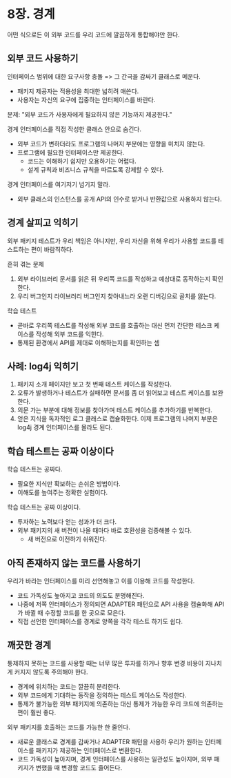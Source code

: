 # 8장. 경계

어떤 식으로든 이 외부 코드를 우리 코드에 깔끔하게 통합해야만 한다.

## 외부 코드 사용하기

인터페이스 범위에 대한 요구사항 충돌 => 그 간극을 감싸기 클래스로 메운다.

- 패키지 제공자는 적용성을 최대한 넓히려 애쓴다.
- 사용자는 자신의 요구에 집중하는 인터페이스를 바란다.

문제: "외부 코드가 사용자에게 필요하지 않은 기능까지 제공한다."

경계 인터페이스를 직접 작성한 클래스 안으로 숨긴다.

- 외부 코드가 변하더라도 프로그램의 나머지 부분에는 영향을 미치지 않는다.
- 프로그램에 필요한 인터페이스만 제공한다.
    - 코드는 이해하기 쉽지만 오용하기는 어렵다.
    - 설계 규칙과 비즈니스 규칙을 따르도록 강제할 수 있다.

경계 인터페이스를 여기저기 넘기지 말라.

- 외부 클래스의 인스턴스를 공개 API의 인수로 받거나 반환값으로 사용하지 않는다.

## 경계 살피고 익히기

외부 패키지 테스트가 우리 책임은 아니지만, 우리 자신을 위해 우리가 사용할 코드를 테스트하는 편이 바람직하다.

흔히 겪는 문제

1. 외부 라이브러리 문서를 읽은 뒤 우리쪽 코드를 작성하고 예상대로 동작하는지 확인한다.
1. 우리 버그인지 라이브러리 버그인지 찾아내느라 오랜 디버깅으로 골치를 앓는다.

학습 테스트

- 곧바로 우리쪽 테스트를 작성해 외부 코드를 호출하는 대신 먼저 간단한 테스크 케이스를 작성해 외부 코드를 익힌다.
- 통제된 환경에서 API를 제대로 이해하는지를 확인하는 셈

## 사례: log4j 익히기

1. 패키지 소개 페이지만 보고 첫 번째 테스트 케이스를 작성한다.
1. 오류가 발생하거나 테스트가 실패하면 문서를 좀 더 읽어보고 테스트 케이스를 보완한다.
1. 의문 가는 부분에 대해 정보를 찾아가며 테스트 케이스를 추가하기를 반복한다.
1. 얻은 지식을 독자적인 로그 클래스로 캡슐화한다. 이제 프로그램의 나머지 부분은 log4j 경계 인터페이스를 몰라도 된다.

## 학습 테스트는 공짜 이상이다

학습 테스트는 공짜다.

- 필요한 지식만 확보하는 손쉬운 방법이다.
- 이해도를 높여주는 정확한 실험이다.

학습 테스트는 공짜 이상이다.

- 투자하는 노력보다 얻는 성과가 더 크다.
- 외부 패키지의 새 버전이 나올 때마다 바로 호환성을 검증해볼 수 있다.
    - 새 버전으로 이전하기 쉬워진다.

## 아직 존재하지 않는 코드를 사용하기

우리가 바라는 인터페이스를 미리 선언해놓고 이를 이용해 코드를 작성한다.

- 코드 가독성도 높아지고 코드의 의도도 분명해진다.
- 나중에 저쪽 인터페이스가 정의되면 ADAPTER 패턴으로 API 사용을 캡슐화해 API가 바뀔 때 수정할 코드를 한 곳으로 모은다.
- 직접 선언한 인터페이스를 경계로 양쪽을 각각 테스트 하기도 쉽다.

## 깨끗한 경계

통제하지 못하는 코드를 사용할 때는 너무 많은 투자를 하거나 향후 변경 비용이 지나치게 커지지 않도록 주의해야 한다.

- 경계에 위치하는 코드는 깔끔히 분리한다.
- 외부 코드에게 기대하는 동작을 정의하는 테스트 케이스도 작성한다.
- 통제가 불가능한 외부 패키지에 의존하는 대신 통제가 가능한 우리 코드에 의존하는 편이 훨씬 좋다.

외부 패키지를 호출하는 코드를 가능한 한 줄인다.

- 새로운 클래스로 경계를 감싸거나 ADAPTER 패턴을 사용하 우리가 원하는 인터페이스를 패키지가 제공하는 인터페이스로 변환한다.
- 코드 가독성이 높아지며, 경계 인터페이스를 사용하는 일관성도 높아지며, 외부 패키지가 변했을 때 변경할 코드도 줄어든다.
